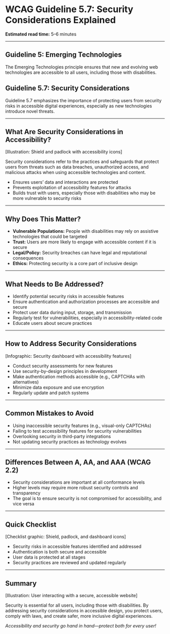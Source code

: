 <!--
title: WCAG Guideline 5.7: Security Considerations Explained
series: Making the Web Accessible for All
description: A practical guide to WCAG Guideline 5.7 (Security Considerations)—what it means, why it matters, and how to address security in accessible digital experiences.
keywords: wcag 5.7, security, accessibility, web standards, user experience, emerging technologies
image: wcag-5-7-security-considerations.png
imageAlt: Illustration of a shield, padlock, and accessibility icons
-->

# **WCAG Guideline 5.7: Security Considerations Explained**

**Estimated read time:** 5–6 minutes

---

## **Guideline 5: Emerging Technologies**

The Emerging Technologies principle ensures that new and evolving web technologies are accessible to all users, including those with disabilities.

## **Guideline 5.7: Security Considerations**

Guideline 5.7 emphasizes the importance of protecting users from security risks in accessible digital experiences, especially as new technologies introduce novel threats.

---

## **What Are Security Considerations in Accessibility?**

[Illustration: Shield and padlock with accessibility icons]

Security considerations refer to the practices and safeguards that protect users from threats such as data breaches, unauthorized access, and malicious attacks when using accessible technologies and content.

- Ensures users’ data and interactions are protected
- Prevents exploitation of accessibility features for attacks
- Builds trust with users, especially those with disabilities who may be more vulnerable to security risks

---

## **Why Does This Matter?**

- **Vulnerable Populations:** People with disabilities may rely on assistive technologies that could be targeted
- **Trust:** Users are more likely to engage with accessible content if it is secure
- **Legal/Policy:** Security breaches can have legal and reputational consequences
- **Ethics:** Protecting security is a core part of inclusive design

---

## **What Needs to Be Addressed?**

- Identify potential security risks in accessible features
- Ensure authentication and authorization processes are accessible and secure
- Protect user data during input, storage, and transmission
- Regularly test for vulnerabilities, especially in accessibility-related code
- Educate users about secure practices

---

## **How to Address Security Considerations**

[Infographic: Security dashboard with accessibility features]

- Conduct security assessments for new features
- Use security-by-design principles in development
- Make authentication methods accessible (e.g., CAPTCHAs with alternatives)
- Minimize data exposure and use encryption
- Regularly update and patch systems

---

## **Common Mistakes to Avoid**

- Using inaccessible security features (e.g., visual-only CAPTCHAs)
- Failing to test accessibility features for security vulnerabilities
- Overlooking security in third-party integrations
- Not updating security practices as technology evolves

---

## **Differences Between A, AA, and AAA (WCAG 2.2)**

- Security considerations are important at all conformance levels
- Higher levels may require more robust security controls and transparency
- The goal is to ensure security is not compromised for accessibility, and vice versa

---

## **Quick Checklist**

[Checklist graphic: Shield, padlock, and dashboard icons]

- Security risks in accessible features identified and addressed
- Authentication is both secure and accessible
- User data is protected at all stages
- Security practices are reviewed and updated regularly

---

## **Summary**

[Illustration: User interacting with a secure, accessible website]

Security is essential for all users, including those with disabilities. By addressing security considerations in accessible design, you protect users, comply with laws, and create safer, more inclusive digital experiences.

*Accessibility and security go hand in hand—protect both for every user!*
